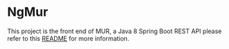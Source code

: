 # NgMur

This project is the front end of MUR, a Java 8 Spring Boot REST API please refer to this [README](../../../../../README.md) for more information.
